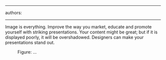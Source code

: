 

---
authors:

---




<span class='intro'> 
  <p>Image is everything. Improve the way you market, educate and promote yourself with striking presentations. Your content might be great; but if it is displayed poorly, it will be overshadowed. Designers can make your presentations stand out.
</p>
 </span>


  <dl>
    <dt><img alt="" class="ms-rteCustom-ImageArea" src="/Communication/RulesToBetterPowerpointPresentations/PublishingImages/before_after.jpg" /> </dt>
    <dd class="ms-rteCustom-FigureNormal">Figure&#58; ... </dd>
    <dd></dd>
</dl>




